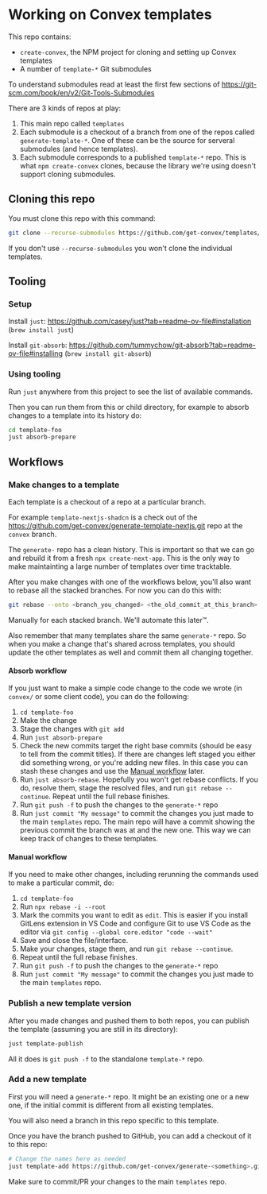 # Working on Convex templates

This repo contains:

- `create-convex`, the NPM project for cloning and setting up Convex templates
- A number of `template-*` Git submodules

To understand submodules read at least the first few sections of
https://git-scm.com/book/en/v2/Git-Tools-Submodules

There are 3 kinds of repos at play:

1. This main repo called `templates`
2. Each submodule is a checkout of a branch from one of the repos called
   `generate-template-*`. One of these can be the source for serveral submodules
   (and hence templates).
3. Each submodule corresponds to a published `template-*` repo. This is what
   `npm create-convex` clones, because the library we're using doesn't support
   cloning submodules.

## Cloning this repo

You must clone this repo with this command:

```sh
git clone --recurse-submodules https://github.com/get-convex/templates/
```

If you don't use `--recurse-submodules` you won't clone the individual
templates.

## Tooling

### Setup

Install `just`: https://github.com/casey/just?tab=readme-ov-file#installation
(`brew install just`)

Install `git-absorb`:
https://github.com/tummychow/git-absorb?tab=readme-ov-file#installing
(`brew install git-absorb`)

### Using tooling

Run `just` anywhere from this project to see the list of available commands.

Then you can run them from this or child directory, for example to absorb
changes to a template into its history do:

```sh
cd template-foo
just absorb-prepare
```

## Workflows

### Make changes to a template

Each template is a checkout of a repo at a particular branch.

For example `template-nextjs-shadcn` is a check out of the
https://github.com/get-convex/generate-template-nextjs.git repo at the `convex`
branch.

The `generate-` repo has a clean history. This is important so that we can go
and rebuild it from a fresh `npx create-next-app`. This is the only way to make
maintainting a large number of templates over time tracktable.

After you make changes with one of the workflows below, you'll also want to
rebase all the stacked branches. For now you can do this with:

```sh
git rebase --onto <branch_you_changed> <the_old_commit_at_this_branch> <stacked_branch>
```

Manually for each stacked branch. We'll automate this later™.

Also remember that many templates share the same `generate-*` repo. So when you
make a change that's shared across templates, you should update the other
templates as well and commit them all changing together.

#### Absorb workflow

If you just want to make a simple code change to the code we wrote (in `convex/`
or some client code), you can do the following:

1. `cd template-foo`
2. Make the change
3. Stage the changes with `git add`
4. Run `just absorb-prepare`
5. Check the new commits target the right base commits (should be easy to tell
   from the commit titles). If there are changes left staged you either did
   something wrong, or you're adding new files. In this case you can stash these
   changes and use the [Manual workflow](#manualworkflow) later.
6. Run `just absorb-rebase`. Hopefully you won't get rebase conflicts. If you
   do, resolve them, stage the resolved files, and run `git rebase --continue`.
   Repeat until the full rebase finishes.
7. Run `git push -f` to push the changes to the `generate-*` repo
8. Run `just commit "My message"` to commit the changes you just made to the
   main `templates` repo. The main repo will have a commit showing the previous
   commit the branch was at and the new one. This way we can keep track of
   changes to these templates.

#### Manual workflow

If you need to make other changes, including rerunning the commands used to make
a particular commit, do:

1. `cd template-foo`
2. Run `npx rebase -i --root`
3. Mark the commits you want to edit as `edit`. This is easier if you install
   GitLens extension in VS Code and configure Git to use VS Code as the editor
   via `git config --global core.editor "code --wait"`
4. Save and close the file/interface.
5. Make your changes, stage them, and run `git rebase --continue`.
6. Repeat until the full rebase finishes.
7. Run `git push -f` to push the changes to the `generate-*` repo
8. Run `just commit "My message"` to commit the changes you just made to the
   main `templates` repo.

### Publish a new template version

After you made changes and pushed them to both repos, you can publish the
template (assuming you are still in its directory):

```sh
just template-publish
```

All it does is `git push -f` to the standalone `template-*` repo.

### Add a new template

First you will need a `generate-*` repo. It might be an existing one or a new
one, if the initial commit is different from all existing templates.

You will also need a branch in this repo specific to this template.

Once you have the branch pushed to GitHub, you can add a checkout of it to this
repo:

```sh
# Change the names here as needed
just template-add https://github.com/get-convex/generate-<something>.git template-<some_name> <branch_name>
```

Make sure to commit/PR your changes to the main `templates` repo.
